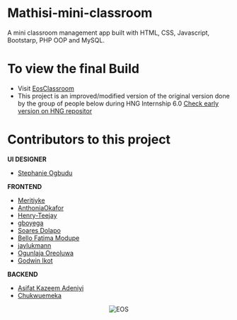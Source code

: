 # Mathisi-mini-classroom
A mini classroom management app built with HTML, CSS, Javascript, Bootstarp, PHP OOP and MySQL.

# To view the final Build
- Visit [EosClassroom](http://eosminiclassroom.000webhostapp.com/)
- This project is an improved/modified version of the original version done by the group of people below during HNG Internship 6.0 [Check early version on HNG repositor](https://github.com/hngi/Team-EOS-Mini-Classroom)

# Contributors to this project

**UI DESIGNER**
- [Stephanie Ogbudu](https://github.com/StephanieOgbudu)

**FRONTEND**
- [Meritiyke](https://github.com/Meritiyke)
- [AnthoniaOkafor](https://github.com/AnthoniaOkafor)
- [Henry-Teejay](https://github.com/Henry-Teejay)
- [gboyega](https://github.com/gboyega)
- [Soares Dolapo](https://github.com/DolapoSoares)
- [Bello Fatima Modupe](https://github.com/TechieTee)
- [jaylukmann](https://github.com/jaylukmann)
- [Ogunlaja Oreoluwa](https://github.com/Ore-cathy)
- [Godwin Ikot](https://github.com/Godwin-Ikott)

**BACKEND**
- [Asifat Kazeem Adeniyi](https://github.com/Kazeeem)
- [Chukwuemeka](https://github.com/Emex4gman)

<div align="center">

![EOS](http://eosminiclassroom.000webhostapp.com/New-Mathisi-Mockup/New-Home.png)

<br>

</div>

